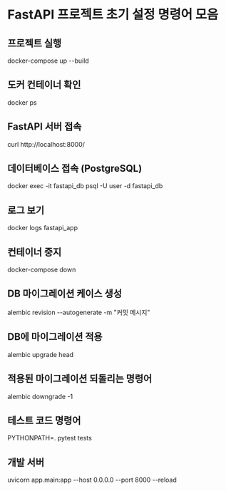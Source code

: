 # FastAPI 프로젝트 초기 설정 명령어 모음

## 프로젝트 실행

docker-compose up --build

## 도커 컨테이너 확인

docker ps

## FastAPI 서버 접속

curl http://localhost:8000/

## 데이터베이스 접속 (PostgreSQL)

docker exec -it fastapi_db psql -U user -d fastapi_db

## 로그 보기

docker logs fastapi_app

## 컨테이너 중지

docker-compose down

## DB 마이그레이션 케이스 생성

alembic revision --autogenerate -m "커밋 메시지"

## DB에 마이그레이션 적용

alembic upgrade head

## 적용된 마이그레이션 되돌리는 명령어

alembic downgrade -1

## 테스트 코드 명령어

PYTHONPATH=. pytest tests

## 개발 서버

uvicorn app.main:app --host 0.0.0.0 --port 8000 --reload
